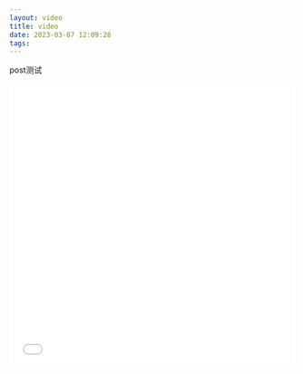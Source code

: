 ```yaml
---
layout: video
title: video
date: 2023-03-07 12:09:28
tags:
---
```


post测试
<iframe src="//player.bilibili.com/player.html?aid=695538061&bvid=BV1924y1t7wC&cid=1041362764&page=1&high_quality=1" scrolling="no" border="0" frameborder="no" framespacing="0" allowfullscreen="true" width="100%" height="500"> </iframe>
